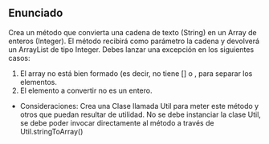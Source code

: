 ## Enunciado

Crea un método que convierta una cadena de texto (String) en un Array de enteros (Integer). El método recibirá como parámetro la cadena y devolverá un ArrayList de tipo Integer. Debes lanzar una excepción en los siguientes casos:
1) El array no está bien formado (es decir, no tiene [] o , para separar los elementos.
2) El elemento a convertir no es un entero.
- Consideraciones: Crea una Clase llamada Util para meter este método y otros que puedan resultar de utilidad. No se debe instanciar la clase Util, se debe poder invocar directamente al método a través de Util.stringToArray() 
